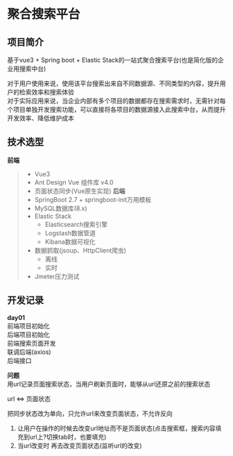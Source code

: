 # 聚合搜索平台
## 项目简介
基于vue3 + Spring boot + Elastic Stack的一站式聚合搜索平台(也是简化版的企业用搜索中台)  
  
对于用户使用来说，使用该平台搜索出来自不同数据源、不同类型的内容，提升用户的检索效率和搜索体验  
对于实际应用来说，当企业内部有多个项目的数据都存在搜索需求时，无需针对每个项目单独开发搜索功能，可以直接将各项目的数据源接入此搜索中台，从而提升开发效率、降低维护成本
  
## 技术选型
**前端**
> - Vue3
> - Ant Design Vue 组件库 v4.0
> - 页面状态同步(Vue原生实现)
**后端**
> - SpringBoot 2.7 + springboot-init万用模板
> - MySQL数据库(8.x)
> - Elastic Stack
>   - Elasticsearch搜索引擎
>   - Logstash数据管道
>   - Kibana数据可视化
> - 数据抓取(jsoup、HttpClient爬虫)
>   - 离线
>   - 实时
> - Jmeter压力测试

## 开发记录
**day01**  
前端项目初始化  
后端项目初始化  
前端搜索页面开发  
联调后端(axios)  
后端接口  

**问题**  
用url记录页面搜索状态，当用户刷新页面时，能够从url还原之前的搜索状态  

url <=> 页面状态  

把同步状态改为单向，只允许url来改变页面状态，不允许反向

1. 让用户在操作的时候去改变url地址而不是页面状态(点击搜索框，搜索内容填充到url上?切换tab时，也要填充)
2. 当url改变时 再去改变页面状态(监听url的改变)